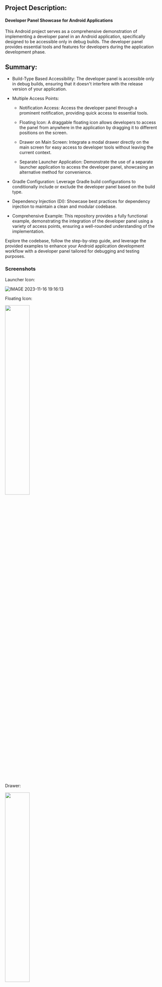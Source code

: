 ## Project Description:
#### Developer Panel Showcase for Android Applications

This Android project serves as a comprehensive demonstration of implementing a developer panel in an Android application, specifically designed to be accessible only in debug builds. The developer panel provides essential tools and features for developers during the application development phase.

## Summary:
- Build-Type Based Accessibility: The developer panel is accessible only in debug builds, ensuring that it doesn't interfere with the release version of your application.

- Multiple Access Points:

  - Notification Access: Access the developer panel through a prominent notification, providing quick access to essential tools.

  - Floating Icon: A draggable floating icon allows developers to access the panel from anywhere in the application by dragging it to different positions on the screen.

  - Drawer on Main Screen: Integrate a modal drawer directly on the main screen for easy access to developer tools without leaving the current context.

  - Separate Launcher Application: Demonstrate the use of a separate launcher application to access the developer panel, showcasing an alternative method for convenience.

- Gradle Configuration: Leverage Gradle build configurations to conditionally include or exclude the developer panel based on the build type.

- Dependency Injection (DI): Showcase best practices for dependency injection to maintain a clean and modular codebase.

- Comprehensive Example: This repository provides a fully functional example, demonstrating the integration of the developer panel using a variety of access points, ensuring a well-rounded understanding of the implementation.

Explore the codebase, follow the step-by-step guide, and leverage the provided examples to enhance your Android application development workflow with a developer panel tailored for debugging and testing purposes.


### Screenshots
Launcher Icon:

![IMAGE 2023-11-16 19:16:13](https://github.com/behnawwm/DeveloperPanelPlayground/assets/61078796/6a8974e0-0a68-4200-b868-5eabb0509763)

Floating Icon:

<img src="https://github.com/behnawwm/DeveloperPanelPlayground/assets/61078796/08fa1ab8-c68a-4902-a7f4-9bf3bc960b94" width="40%" >

Drawer:

<img src="https://github.com/behnawwm/DeveloperPanelPlayground/assets/61078796/cfe70e23-a294-4f0e-bd38-f317dc401272" width="40%" >

Notification:

![IMAGE 2023-11-16 19:17:12](https://github.com/behnawwm/DeveloperPanelPlayground/assets/61078796/be6bb605-5284-43c7-ac10-3ea664e043c9)

